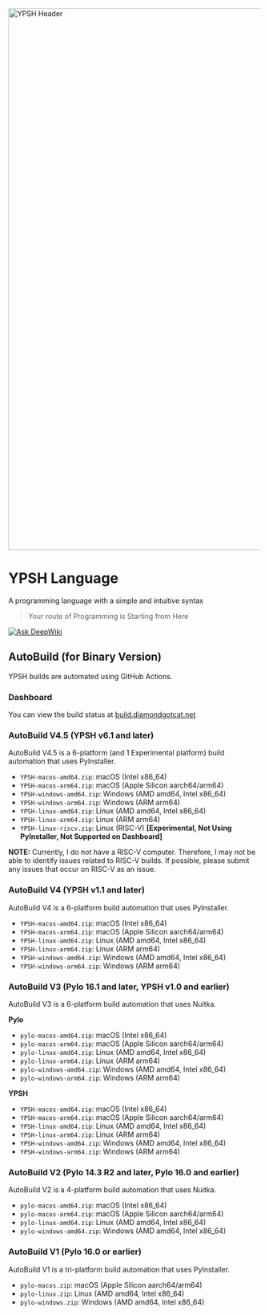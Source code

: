 
<img width="1920" height="1080" alt="YPSH Header" src="https://github.com/user-attachments/assets/af60ff25-6459-48d9-9721-3c0a3f41f324" />

# YPSH Language
A programming language with a simple and intuitive syntax
> Your route of Programming is Starting from Here

[![Ask DeepWiki](https://deepwiki.com/badge.svg)](https://deepwiki.com/DiamondGotCat/YPSH)

## AutoBuild (for Binary Version)
YPSH builds are automated using GitHub Actions.

### Dashboard
You can view the build status at [build.diamondgotcat.net](https://build.diamondgotcat.net/)

### AutoBuild V4.5 (YPSH v6.1 and later)
AutoBuild V4.5 is a 6-platform (and 1 Experimental platform) build automation that uses PyInstaller.
- `YPSH-macos-amd64.zip`: macOS (Intel x86_64)
- `YPSH-macos-arm64.zip`: macOS (Apple Silicon aarch64/arm64)
- `YPSH-windows-amd64.zip`: Windows (AMD amd64, Intel x86_64)
- `YPSH-windows-arm64.zip`: Windows (ARM arm64)
- `YPSH-linux-amd64.zip`: Linux (AMD amd64, Intel x86_64)
- `YPSH-linux-arm64.zip`: Linux (ARM arm64)
- `YPSH-linux-riscv.zip`: Linux (RISC-V) **[Experimental, Not Using PyInstaller, Not Supported on Dashboard]**

**NOTE:**
Currently, I do not have a RISC-V computer.
Therefore, I may not be able to identify issues related to RISC-V builds.
If possible, please submit any issues that occur on RISC-V as an issue.

### AutoBuild V4 (YPSH v1.1 and later)
AutoBuild V4 is a 6-platform build automation that uses PyInstaller.
- `YPSH-macos-amd64.zip`: macOS (Intel x86_64)
- `YPSH-macos-arm64.zip`: macOS (Apple Silicon aarch64/arm64)
- `YPSH-linux-amd64.zip`: Linux (AMD amd64, Intel x86_64)
- `YPSH-linux-arm64.zip`: Linux (ARM arm64)
- `YPSH-windows-amd64.zip`: Windows (AMD amd64, Intel x86_64)
- `YPSH-windows-arm64.zip`: Windows (ARM arm64)

### AutoBuild V3 (Pylo 16.1 and later, YPSH v1.0 and earlier)
AutoBuild V3 is a 6-platform build automation that uses Nuitka.

**Pylo**
- `pylo-macos-amd64.zip`: macOS (Intel x86_64)
- `pylo-macos-arm64.zip`: macOS (Apple Silicon aarch64/arm64)
- `pylo-linux-amd64.zip`: Linux (AMD amd64, Intel x86_64)
- `pylo-linux-arm64.zip`: Linux (ARM arm64)
- `pylo-windows-amd64.zip`: Windows (AMD amd64, Intel x86_64)
- `pylo-windows-arm64.zip`: Windows (ARM arm64)

**YPSH**
- `YPSH-macos-amd64.zip`: macOS (Intel x86_64)
- `YPSH-macos-arm64.zip`: macOS (Apple Silicon aarch64/arm64)
- `YPSH-linux-amd64.zip`: Linux (AMD amd64, Intel x86_64)
- `YPSH-linux-arm64.zip`: Linux (ARM arm64)
- `YPSH-windows-amd64.zip`: Windows (AMD amd64, Intel x86_64)
- `YPSH-windows-arm64.zip`: Windows (ARM arm64)

### AutoBuild V2 (Pylo 14.3 R2 and later, Pylo 16.0 and earlier)
AutoBuild V2 is a 4-platform build automation that uses Nuitka.
- `pylo-macos-amd64.zip`: macOS (Intel x86_64)
- `pylo-macos-arm64.zip`: macOS (Apple Silicon aarch64/arm64)
- `pylo-linux-amd64.zip`: Linux (AMD amd64, Intel x86_64)
- `pylo-windows-amd64.zip`: Windows (AMD amd64, Intel x86_64)

### AutoBuild V1 (Pylo 16.0 or earlier)
AutoBuild V1 is a tri-platform build automation that uses PyInstaller.
- `pylo-macos.zip`: macOS (Apple Silicon aarch64/arm64)
- `pylo-linux.zip`: Linux (AMD amd64, Intel x86_64)
- `pylo-windows.zip`: Windows (AMD amd64, Intel x86_64)

